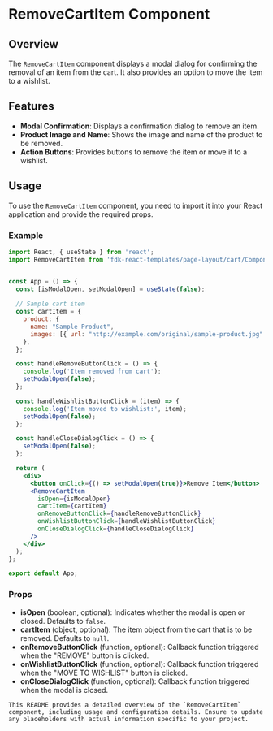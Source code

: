 # RemoveCartItem Component

## Overview
The `RemoveCartItem` component displays a modal dialog for confirming the removal of an item from the cart. It also provides an option to move the item to a wishlist.

## Features
- **Modal Confirmation**: Displays a confirmation dialog to remove an item.
- **Product Image and Name**: Shows the image and name of the product to be removed.
- **Action Buttons**: Provides buttons to remove the item or move it to a wishlist.

## Usage
To use the `RemoveCartItem` component, you need to import it into your React application and provide the required props.

### Example
```jsx
import React, { useState } from 'react';
import RemoveCartItem from 'fdk-react-templates/page-layout/cart/Components/remove-cart-item/remove-cart-item';


const App = () => {
  const [isModalOpen, setModalOpen] = useState(false);
  
  // Sample cart item
  const cartItem = {
    product: {
      name: "Sample Product",
      images: [{ url: "http://example.com/original/sample-product.jpg" }],
    },
  };

  const handleRemoveButtonClick = () => {
    console.log('Item removed from cart');
    setModalOpen(false);
  };

  const handleWishlistButtonClick = (item) => {
    console.log('Item moved to wishlist:', item);
    setModalOpen(false);
  };

  const handleCloseDialogClick = () => {
    setModalOpen(false);
  };

  return (
    <div>
      <button onClick={() => setModalOpen(true)}>Remove Item</button>
      <RemoveCartItem
        isOpen={isModalOpen}
        cartItem={cartItem}
        onRemoveButtonClick={handleRemoveButtonClick}
        onWishlistButtonClick={handleWishlistButtonClick}
        onCloseDialogClick={handleCloseDialogClick}
      />
    </div>
  );
};

export default App;

```

### Props
- **isOpen** (boolean, optional): Indicates whether the modal is open or closed. Defaults to `false`.
- **cartItem** (object, optional): The item object from the cart that is to be removed. Defaults to `null`.
- **onRemoveButtonClick** (function, optional): Callback function triggered when the "REMOVE" button is clicked.
- **onWishlistButtonClick** (function, optional): Callback function triggered when the "MOVE TO WISHLIST" button is clicked.
- **onCloseDialogClick** (function, optional): Callback function triggered when the modal is closed.


```
This README provides a detailed overview of the `RemoveCartItem` component, including usage and configuration details. Ensure to update any placeholders with actual information specific to your project.
